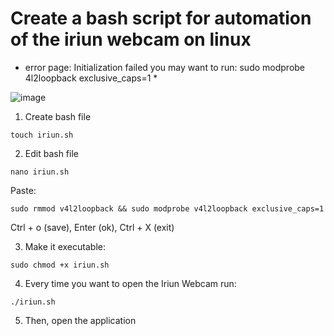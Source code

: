 # Create a bash script for automation of the iriun webcam on linux
* error page: Initialization failed you may want to run: sudo modprobe 4l2loopback exclusive_caps=1 *

![image](https://user-images.githubusercontent.com/70844369/175819438-1f221204-a006-4970-baf1-78cbf2b2f745.png)



1. Create bash file

`touch iriun.sh`

2. Edit bash file

`nano iriun.sh`

Paste: 

`sudo rmmod v4l2loopback && sudo modprobe v4l2loopback exclusive_caps=1`

Ctrl + o (save), Enter (ok), Ctrl + X (exit)


3. Make it executable:

`sudo chmod +x iriun.sh`


4. Every time you want to open the Iriun Webcam run:

`./iriun.sh`

5. Then, open the application

